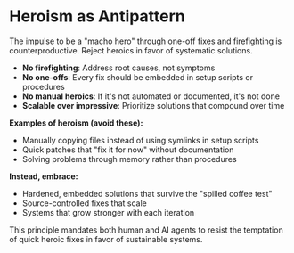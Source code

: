 # Heroism as Antipattern

The impulse to be a "macho hero" through one-off fixes and firefighting is counterproductive. Reject heroics in favor of systematic solutions.

- **No firefighting**: Address root causes, not symptoms
- **No one-offs**: Every fix should be embedded in setup scripts or procedures
- **No manual heroics**: If it's not automated or documented, it's not done
- **Scalable over impressive**: Prioritize solutions that compound over time

**Examples of heroism (avoid these):**
- Manually copying files instead of using symlinks in setup scripts
- Quick patches that "fix it for now" without documentation
- Solving problems through memory rather than procedures

**Instead, embrace:**
- Hardened, embedded solutions that survive the "spilled coffee test"
- Source-controlled fixes that scale
- Systems that grow stronger with each iteration

This principle mandates both human and AI agents to resist the temptation of quick heroic fixes in favor of sustainable systems.